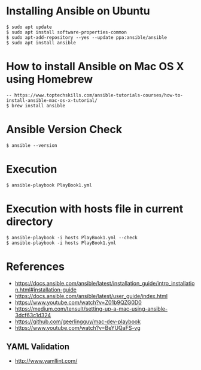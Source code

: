 # Installing Ansible on Ubuntu
	$ sudo apt update
	$ sudo apt install software-properties-common
	$ sudo apt-add-repository --yes --update ppa:ansible/ansible
	$ sudo apt install ansible

# How to install Ansible on Mac OS X using Homebrew
	-- https://www.toptechskills.com/ansible-tutorials-courses/how-to-install-ansible-mac-os-x-tutorial/
	$ brew install ansible
	
# Ansible Version Check
	$ ansible --version

# Execution
	$ ansible-playbook PlayBook1.yml

# Execution with hosts file in current directory
	$ ansible-playbook -i hosts PlayBook1.yml --check
	$ ansible-playbook -i hosts PlayBook1.yml

# References
- https://docs.ansible.com/ansible/latest/installation_guide/intro_installation.html#installation-guide
- https://docs.ansible.com/ansible/latest/user_guide/index.html
- https://www.youtube.com/watch?v=Z01b9QZG0D0
- https://medium.com/tensult/setting-up-a-mac-using-ansible-3dcf63c1d324
- https://github.com/geerlingguy/mac-dev-playbook
- https://www.youtube.com/watch?v=BeYUQaFS-vg

## YAML Validation
- http://www.yamllint.com/
